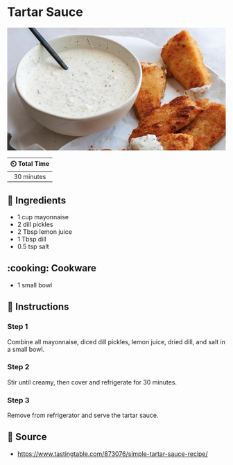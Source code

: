 # Tartar Sauce

![Tartar Sauce](../assets/images/tartar-sauce.png)

| :timer_clock: Total Time |
|:-----------------------: |
| 30 minutes |

## :salt: Ingredients

- 1 cup mayonnaise
- 2 dill pickles
- 2 Tbsp lemon juice
- 1 Tbsp dill
- 0.5 tsp salt

## :cooking: Cookware

- 1 small bowl

## :pencil: Instructions

### Step 1

Combine all mayonnaise, diced dill pickles, lemon juice, dried dill, and salt in a small bowl.

### Step 2

Stir until creamy, then cover and refrigerate for 30 minutes.

### Step 3

Remove from refrigerator and serve the tartar sauce.

## :link: Source

- <https://www.tastingtable.com/873076/simple-tartar-sauce-recipe/>
